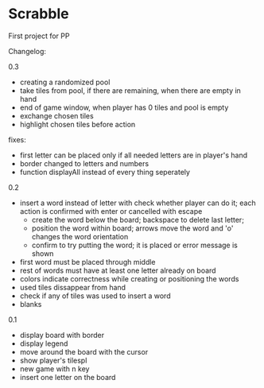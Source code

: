 # Scrabble

First project for PP

Changelog:

0.3
- creating a randomized pool
- take tiles from pool, if there are remaining, when there are empty in hand
- end of game window, when player has 0 tiles and pool is empty
- exchange chosen tiles
- highlight chosen tiles before action

fixes:
- first letter can be placed only if all needed letters are in player's hand
- border changed to letters and numbers
- function displayAll instead of every thing seperately

0.2
- insert a word instead of letter with check whether player can do it;
  each action is confirmed with enter or cancelled with escape
    * create the word below the board; backspace to delete last letter;
    * position the word within board; arrows move the word and 'o' changes the word orientation
    * confirm to try putting the word; it is placed or error message is shown
- first word must be placed through middle
- rest of words must have at least one letter already on board
- colors indicate correctness while creating or positioning the words
- used tiles dissappear from hand
- check if any of tiles was used to insert a word
- blanks

0.1
- display board with border
- display legend
- move around the board with the cursor
- show player's tilespl
- new game with n key
- insert one letter on the board
